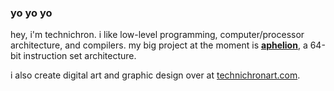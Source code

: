 ### yo yo yo

hey, i'm technichron. i like low-level programming, computer/processor architecture, and compilers. my big project at the moment is [**aphelion**](https://github.com/orbit-systems/aphelion), a 64-bit instruction set architecture. 

i also create digital art and graphic design over at [technichronart.com](https://www.technichronart.com/).
